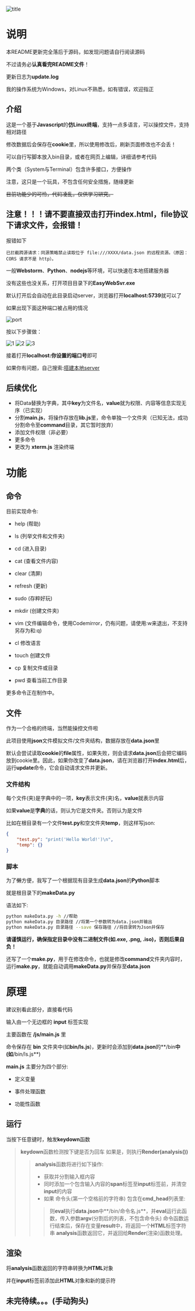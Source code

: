 ![title](img/README/title.png)


# 说明

本README更新完全落后于源码，如发现问题请自行阅读源码

不过请务必**认真看完README文件**！

更新日志为**update.log**

我的操作系统为Windows，对Linux不熟悉，如有错误，欢迎指正

## 介绍

这是一个基于**Javascript**的**仿Linux终端**，支持一点多语言，可以操控文件，支持相对路径

修改数据后会保存在**cookie**里，所以使用修改后，刷新页面修改也不会丢！

可以自行写脚本放入bin目录，或者在网页上编辑，详细请参考代码

两个类（System与Terminal）包含许多接口，方便操作

注意，这只是一个玩具，不包含任何安全措施，随缘更新

~~目前功能少的可怜，代码凌乱，仅供学习研究。~~

## 注意！！！请不要直接双击打开index.html，file协议下请求文件，会报错！

报错如下

```报错
已拦截跨源请求：同源策略禁止读取位于 file:///XXXX/data.json 的远程资源。（原因：CORS 请求不是 http）。
```


一般**Webstorm**、**Python**、**nodejs**等环境，可以快速在本地搭建服务器

没有这些也没关系，打开项目目录下的**EasyWebSvr.exe**

默认打开后会自动在此目录启动server，浏览器打开**localhost:5739**就可以了

如果出现下面这种端口被占用的情况

![port](img/README/port.png)

按以下步骤做：

![1](img/README/1.png)
![2](img/README/2.png)
![3](img/README/3.png)

接着打开**localhost:你设置的端口号**即可

如果你有问题，自己搜索:[搭建本地server](https://cn.bing.com/search?q=搭建本地server)

## 后续优化

- 将Data替换为字典，其中**key**为文件名，**value**就为权限、内容等信息实现无序（已实现）
- 分割**main.js**，将操作存放在**lib.js**里，命令单独一个文件夹（已知无法，成功分割命令至**command**目录，其它暂时放弃）
- 添加文件权限（非必要）
- 更多命令
- 更改为 **xterm.js** 渲染终端


# 功能

## 命令

目前实现命令: 

- help (帮助)

- ls (列举文件和文件夹)

- cd (进入目录)

- cat (查看文件内容)

- clear (清屏)

- refresh (更新)

- sudo (存粹好玩)

- mkdir (创建文件夹)

- vim (文件编辑命令，使用Codemirror，仍有问题，请使用:w来退出，不支持另存为和:q)

- cl 修改语言

- touch 创建文件

- cp 复制文件或目录

- pwd 查看当前工作目录

更多命令正在制作中。


## 文件

作为一个合格的终端，当然能操控文件啦

此项目使用**json**文件模拟文件/文件夹结构，数据存放在**data.json**里

默认会尝试读取**cookie**的**file**属性，如果失败，则会请求**data.json**后会把它编码放到cookie里。因此，如果你改变了**data.json**，请在浏览器打开**index.html**后，运行**update**命令，它会自动请求文件并更新。

### 文件结构

每个文件(夹)是字典中的一项，**key**表示文件(夹)名，**value**就表示内容

如果**value**是**字典**的话，则认为它是文件夹。否则认为是文件

比如在根目录有一个文件**test.py**和空文件夹**temp**，则这样写json:

```json
{
    "test.py": "print('Hello World!')\n",
    "temp": {}
}
```

### 脚本
为了~~懒~~方便，我写了一个根据现有目录生成**data.json**的**Python**脚本

就是根目录下的**makeData.py**


语法如下:

```bash
python makeData.py -h //帮助
python makeData.py 目录路径 //将第一个参数转为data.json并输出
python makeData.py 目录路径 --save 保存路径 //将目录转为Json并保存
```

**请谨慎运行，确保指定目录中没有二进制文件(如.exe, .png, .iso)，否则后果自负！**

还写了一个**make.py**，用于在修改命令，也就是修改**command**文件夹内容时，运行**make.py**，就能自动调用**makeData.py**并保存至**data.json**

# 原理

建议别看此部分，直接看代码

输入由一个无边框的 **input** 标签实现

主要函数在 **/js/main.js** 里

命令保存在 **bin** 文件夹中(如**bin/ls.js**)，更新时会添加到**data.json**的**/bin**中(如**/bin/ls.js**)

**main.js** 主要分为四个部分:

- 定义变量

- 事件处理函数

- 功能性函数

## 运行

当按下任意键时，触发**keydown**函数

> **keydown**函数检测按下键是否为回车
> 如果是，则执行**Render(analysis())**
>> **analysis**函数将进行如下操作:
>> - 获取并分割输入框内容
>> - 同时添加一个包含输入内容的**span**标签至**input**标签前，并清空**input**的内容
>> - 如果 命令头(第一个空格前的字符串) 包含在**cmd_head**列表里:
>>> 则**eval**执行**data.json**中**/bin/命令名.js**，并**eval**运行此函数，传入参数**argv**(分割后的列表，不包含命令头)
>>> 命令函数运行结束后，保存在变量**result**中，将返回一个**HTML**标签字符串
>> **analysis**函数返回它，并返回给**Render**(渲染)函数处理。

## 渲染

将**analysis**函数返回的字符串转换为**HTML**对象

并在**input**标签前添加此**HTML**对象和新的提示符



## 未完待续。。。(手动狗头)

